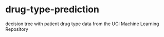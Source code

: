 # drug-type-prediction
decision tree with patient drug type data from the UCI Machine Learning Repository
